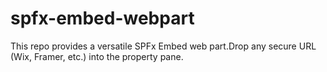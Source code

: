 # spfx-embed-webpart
This repo provides a versatile SPFx Embed web part.Drop any secure URL (Wix, Framer, etc.) into the property pane.
